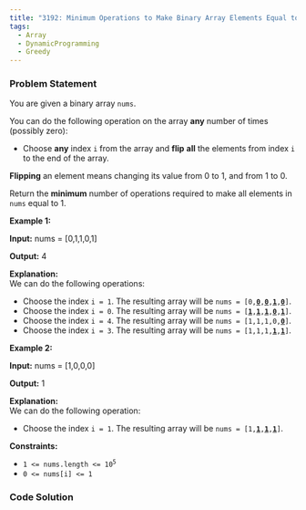 ```yaml
---
title: "3192: Minimum Operations to Make Binary Array Elements Equal to One II"
tags:
  - Array
  - DynamicProgramming
  - Greedy
---
```

### Problem Statement

<p>You are given a <span data-keyword="binary-array">binary array</span> <code>nums</code>.</p>

<p>You can do the following operation on the array <strong>any</strong> number of times (possibly zero):</p>

<ul>
	<li>Choose <strong>any</strong> index <code>i</code> from the array and <strong>flip</strong> <strong>all</strong> the elements from index <code>i</code> to the end of the array.</li>
</ul>

<p><strong>Flipping</strong> an element means changing its value from 0 to 1, and from 1 to 0.</p>

<p>Return the <strong>minimum</strong> number of operations required to make all elements in <code>nums</code> equal to 1.</p>


<p><strong class="example">Example 1:</strong></p>

<div class="example-block">
<p><strong>Input:</strong> <span class="example-io">nums = [0,1,1,0,1]</span></p>

<p><strong>Output:</strong> <span class="example-io">4</span></p>

<p><strong>Explanation:</strong><br />
We can do the following operations:</p>

<ul>
	<li>Choose the index <code>i = 1</code><span class="example-io">. The resulting array will be <code>nums = [0,<u><strong>0</strong></u>,<u><strong>0</strong></u>,<u><strong>1</strong></u>,<u><strong>0</strong></u>]</code>.</span></li>
	<li>Choose the index <code>i = 0</code><span class="example-io">. The resulting array will be <code>nums = [<u><strong>1</strong></u>,<u><strong>1</strong></u>,<u><strong>1</strong></u>,<u><strong>0</strong></u>,<u><strong>1</strong></u>]</code>.</span></li>
	<li>Choose the index <code>i = 4</code><span class="example-io">. The resulting array will be <code>nums = [1,1,1,0,<u><strong>0</strong></u>]</code>.</span></li>
	<li>Choose the index <code>i = 3</code><span class="example-io">. The resulting array will be <code>nums = [1,1,1,<u><strong>1</strong></u>,<u><strong>1</strong></u>]</code>.</span></li>
</ul>
</div>

<p><strong class="example">Example 2:</strong></p>

<div class="example-block">
<p><strong>Input:</strong> <span class="example-io">nums = [1,0,0,0]</span></p>

<p><strong>Output:</strong> <span class="example-io">1</span></p>

<p><strong>Explanation:</strong><br />
We can do the following operation:</p>

<ul>
	<li>Choose the index <code>i = 1</code><span class="example-io">. The resulting array will be <code>nums = [1,<u><strong>1</strong></u>,<u><strong>1</strong></u>,<u><strong>1</strong></u>]</code>.</span></li>
</ul>
</div>


<p><strong>Constraints:</strong></p>

<ul>
	<li><code>1 &lt;= nums.length &lt;= 10<sup>5</sup></code></li>
	<li><code>0 &lt;= nums[i] &lt;= 1</code></li>
</ul>


### Code Solution

```python

```
